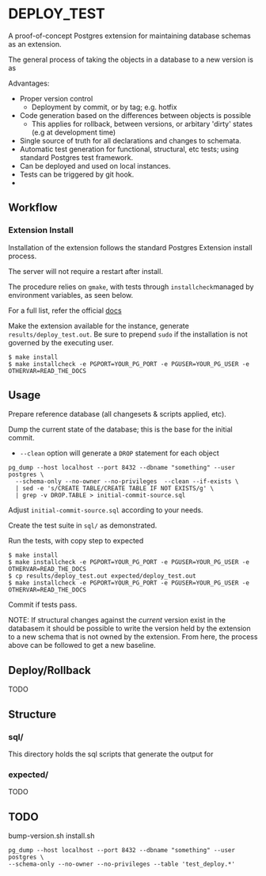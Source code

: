 # DEPLOY_TEST
A proof-of-concept Postgres extension for maintaining database schemas as an extension.

The general process of taking the objects in a database to a new version is as

Advantages:
- Proper version control
    - Deployment by commit, or by tag; e.g. hotfix
- Code generation based on the differences between objects is possible
    - This applies for rollback, between versions, or arbitary 'dirty' states (e.g at development time)
- Single source of truth for all declarations and changes to schemata.
- Automatic test generation for functional, structural, etc tests; using standard
  Postgres test framework.
- Can be deployed and used on local instances.
- Tests can be triggered by git hook.
-

## Workflow
### Extension Install
Installation of the extension follows the standard Postgres Extension install process.

The server will not require a restart after install.

The procedure relies on `gmake`, with tests through `installcheck`managed by
environment variables, as seen below.

For a full list, refer the official [docs](https://www.postgresql.org/docs/current/libpq-envars.html)

Make the extension available for the instance, generate `results/deploy_test.out`.
Be sure to prepend `sudo` if the installation is not governed by the executing user.
``` shell
$ make install
$ make installcheck -e PGPORT=YOUR_PG_PORT -e PGUSER=YOUR_PG_USER -e OTHERVAR=READ_THE_DOCS
```

## Usage
Prepare reference database (all changesets & scripts applied, etc).


Dump the current state of the database; this is the base for the initial commit.
- `--clean` option will generate a `DROP` statement for each object
``` shell
pg_dump --host localhost --port 8432 --dbname "something" --user postgres \
  --schema-only --no-owner --no-privileges  --clean --if-exists \
  | sed -e 's/CREATE TABLE/CREATE TABLE IF NOT EXISTS/g' \
  | grep -v DROP.TABLE > initial-commit-source.sql

```

Adjust `initial-commit-source.sql` according to your needs.

Create the test suite in `sql/` as demonstrated.

Run the tests, with copy step to expected
``` shell
$ make install
$ make installcheck -e PGPORT=YOUR_PG_PORT -e PGUSER=YOUR_PG_USER -e OTHERVAR=READ_THE_DOCS
$ cp results/deploy_test.out expected/deploy_test.out
$ make installcheck -e PGPORT=YOUR_PG_PORT -e PGUSER=YOUR_PG_USER -e OTHERVAR=READ_THE_DOCS
```

Commit if tests pass.

NOTE: If structural changes against the *current* version exist in the databasem it should
      be possible to write the version held by the extension to a new schema that is
    not owned by the extension. From here, the process
      above can be followed to get a new baseline.

## Deploy/Rollback
TODO

## Structure
### sql/
This directory holds the sql scripts that generate the output for

### expected/
TODO


## TODO
bump-version.sh
install.sh

```
pg_dump --host localhost --port 8432 --dbname "something" --user postgres \
--schema-only --no-owner --no-privileges --table 'test_deploy.*'
```
